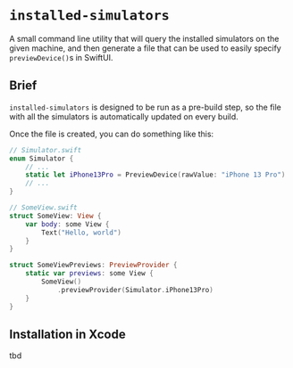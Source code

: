 # `installed-simulators`

A small command line utility that will query the installed simulators on the given machine,
and then generate a file that can be used to easily specify `previewDevice()`s in SwiftUI.

## Brief

`installed-simulators` is designed to be run as a pre-build step, so the file with all
the simulators is automatically updated on every build.

Once the file is created, you can do something like this:

```swift
// Simulator.swift
enum Simulator {
    // ...
    static let iPhone13Pro = PreviewDevice(rawValue: "iPhone 13 Pro")
    // ...
}

// SomeView.swift
struct SomeView: View {
    var body: some View {
        Text("Hello, world")
    }
}

struct SomeViewPreviews: PreviewProvider {
    static var previews: some View {
        SomeView()
            .previewProvider(Simulator.iPhone13Pro)
    }
}
```

## Installation in Xcode

tbd

